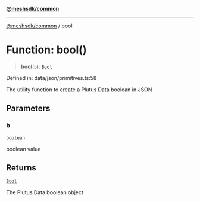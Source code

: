 [**@meshsdk/common**](../README.md)

***

[@meshsdk/common](../globals.md) / bool

# Function: bool()

> **bool**(`b`): [`Bool`](../type-aliases/Bool.md)

Defined in: data/json/primitives.ts:58

The utility function to create a Plutus Data boolean in JSON

## Parameters

### b

`boolean`

boolean value

## Returns

[`Bool`](../type-aliases/Bool.md)

The Plutus Data boolean object
